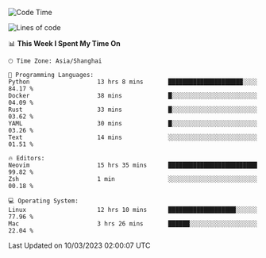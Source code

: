 <!--START_SECTION:waka-->
![Code Time](http://img.shields.io/badge/Code%20Time-1%2C196%20hrs%2021%20mins-blue)

![Lines of code](https://img.shields.io/badge/From%20Hello%20World%20I%27ve%20Written-64.8%20thousand%20lines%20of%20code-blue)

📊 **This Week I Spent My Time On** 

```text
🕑︎ Time Zone: Asia/Shanghai

💬 Programming Languages: 
Python                   13 hrs 8 mins       █████████████████████░░░░   84.17 % 
Docker                   38 mins             █░░░░░░░░░░░░░░░░░░░░░░░░   04.09 % 
Rust                     33 mins             █░░░░░░░░░░░░░░░░░░░░░░░░   03.62 % 
YAML                     30 mins             █░░░░░░░░░░░░░░░░░░░░░░░░   03.26 % 
Text                     14 mins             ░░░░░░░░░░░░░░░░░░░░░░░░░   01.51 % 

🔥 Editors: 
Neovim                   15 hrs 35 mins      █████████████████████████   99.82 % 
Zsh                      1 min               ░░░░░░░░░░░░░░░░░░░░░░░░░   00.18 % 

💻 Operating System: 
Linux                    12 hrs 10 mins      ███████████████████░░░░░░   77.96 % 
Mac                      3 hrs 26 mins       ██████░░░░░░░░░░░░░░░░░░░   22.04 % 
```


 Last Updated on 10/03/2023 02:00:07 UTC
<!--END_SECTION:waka-->
